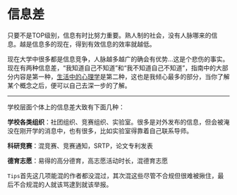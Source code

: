 # 信息差

只要不是TOP级别，信息有时比努力重要。熟人制的社会，没有人脉哪来的信息。越是信息多的现在，得到有效信息的效率就越低。

现在大学中很多都是信息竞争，人脉越多越广的确会有优势...这是个悲伤的事实。现在有两种信息差，“我知道自己不知道”和“我不知道自己不知道”，指南中的大部分内容是第一种，[生活中的心理学](/心理学推荐/生活中的心理学.md)是第二种，这也是我倾心最多的部分，当你了解某个概念之后，便可以自己去深一步的了解。

---
学校层面个体上的信息差大致有下面几种：

**学校各类组织**：社团组织、竞赛组织、实验室。很多是对外发布的信息，但会被淹没在刚开学的消息中，也有很多，比如实验室得靠着自己联系导师。

**科研竞赛**：混竞赛、竞赛通知，SRTP，论文专利发表

**德育志愿**：易得的高分德育，高志愿活动时长，混德育志愿

`Tips`首先这几项能混的作者都没混过，其次混这些尽管不合规但很难被揪住，最后不合规混的人就该骂逮到就该举报。